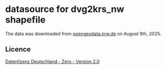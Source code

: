 # datasource for dvg2krs_nw shapefile

The data was downloaded from [opengeodata.nrw.de](https://www.opengeodata.nrw.de/produkte/geobasis/vkg/dvg/dvg2/) on August 9th, 2025.

## Licence

[Datenlizenz Deutschland - Zero - Version 2.0](https://www.govdata.de/dl-de/zero-2-0)